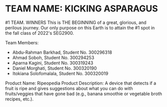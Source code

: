# TEAM NAME: KICKING ASPARAGUS
#1 TEAM. WINNERS
This is THE BEGINNING of a great, glorious, and perilous journey. Our only purpose on this Earth is to attain the #1 spot in the fall class of 2022's SEG2900.

Team Members:
- Abdu-Rahman Barkhad, Student No. 300296318
- Ahmad Soboh, Student No. 300294253
- Aparna Kagini, Student No. 300319243
- Daniel Morghati, Student No. 300320190
- Itokiana Solofomalala, Student No. 300320019


Product Name: Ripeopedia
Product Description: A device that detects if a fruit is ripe and gives suggestions about what you can do with fruits/veggies that have gone bad (e.g., banana smoothie or vegetable broth recipes, etc.). 
